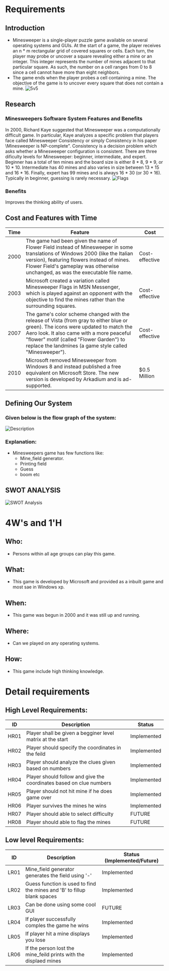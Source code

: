 # Requirements
## Introduction
 * Minesweeper is a single-player puzzle game available on several operating systems and
GUIs. At the start of a game, the player receives an n * m rectangular grid of covered
squares or cells. Each turn, the player may probe or uncover a square revealing either
a mine or an integer. This integer represents the number of mines adjacent to that
particular square. As such, the number on a cell ranges from 0 to 8 since a cell cannot
have more than eight neighbors.
 * The game ends when the player probes a cell containing
a mine. The objective of the game is to uncover every square that does not contain a
mine.
![5v5](https://github.com/chetan2237/Mini_Project/blob/master/1_Requirements/fivevf.PNG)
## Research
### Minesweepers Software System Features and Benefits
In 2000, Richard Kaye suggested that Minesweeper was a computationally difficult game.
In particular, Kaye analyzes a specific problem that players face called Minesweeper
Consistency or simply Consistency in his paper \Minesweeper is NP-complete".
Consistency is a decision problem which asks whether a Minesweeper configuration is
consistent.
There are three dificulty levels for Minesweeper: beginner, intermediate, and expert.
Beginner has a total of ten mines and the board size is either 8 * 8, 9 * 9, or 10 * 10.
Intermediate has 40 mines and also varies in size between 13 * 15 and 16 * 16. Finally,
expert has 99 mines and is always 16 * 30 (or 30 * 16). Typically in beginner, guessing
is rarely necessary.
![Flags](https://github.com/chetan2237/Mini_Project/blob/master/1_Requirements/flags.PNG)
### Benefits
Improves the thinking ability of users.



## Cost and Features with Time 
| Time | Feature | Cost |
| ----- | ----- | ----- |
| 2000  |  The game had been given the name of Flower Field instead of Minesweeper in some translations of Windows 2000 (like the Italian version), featuring flowers instead of mines. Flower Field's gameplay was otherwise unchanged, as was the executable file name.| Cost-effective |
| 2003 | Microsoft created a variation called Minesweeper Flags in MSN Messenger, which is played against an opponent with the objective to find the mines rather than the surrounding squares.| Cost-effective |
| 2007 | The game's color scheme changed with the release of Vista (from gray to either blue or green). The icons were updated to match the Aero look. It also came with a more peaceful "flower" motif (called "Flower Garden") to replace the landmines (a game style called "Minesweeper").| Cost-effective |
| 2010 |  Microsoft removed Minesweeper from Windows 8 and instead published a free equivalent on Microsoft Store. The new version is developed by Arkadium and is ad-supported.| $0.5 Million |




## Defining Our System
### Given below is the flow graph of the system:

![Description](https://github.com/chetan2237/Mini_Project/blob/master/1_Requirements/DesignFlow.png)
### Explanation:
* Minesweepers game has few functions like:
    * Mine_field generator.
    * Printing field
    * Guess
    * boom etc
         

## SWOT ANALYSIS
![SWOT Analysis](https://github.com/chetan2237/Mini_Project/blob/master/1_Requirements/swot.PNG)

# 4W&#39;s and 1&#39;H

## Who:
* Persons within all age groups can play this game.

## What:
* This game is developed by Microsoft and provided as a inbuilt game and most sae in Windows xp.

## When:
* This game was begun in 2000 and it was still up and running.

## Where:
* Can we played on any operating systems.

## How:
* This game include high thinking knowledge. 

# Detail requirements
## High Level Requirements: 
| ID | Description | Status | 
| ----- | ----- | ---------|
| HR01 | Player shall be given a begginer level matrix at the start | Implemented | 
| HR02 | Player should specify the coordinates in the feild | Implemented |
| HR03 | Player should analyze the clues given based on numbers | Implemented |
| HR04 | Player should follow and give the coordinates based on clue numbers | Implemented |
| HR05 | Player should not hit mine if he does game over | Implemented |
| HR06 | Player survives the mines he wins | Implemented |
| HR07 | Player should able to select difficulty | FUTURE |
| HR08 | Player should able to flag the mines | FUTURE |
##  Low level Requirements:
 
| ID | Description  | Status (Implemented/Future) |
| ------ | --------- | ----- |
| LR01 |Mine_field generator generates the field using '-' | Implemented |
| LR02 | Guess function is used to find the mines and 'B' to fillup blank spaces | Implemented |
| LR03 | Can be done using some cool GUI | FUTURE |
| LR04 | If player successfully comples the game he wins | Implemented |
| LR05 | If player hit a mine displays you lose  | Implemented |
| LR06 | If the person lost the mine_feild prints with the displaed mines | Implemented |

